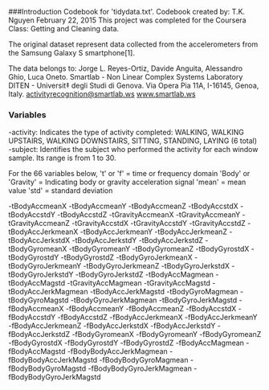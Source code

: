 ###Introduction
Codebook for 'tidydata.txt'.
Codebook created by:
T.K. Nguyen
February 22, 2015
This project was completed for the Coursera Class: Getting and Cleaning data.

The original dataset represent data collected from the accelerometers from the Samsung Galaxy S smartphone[1].

The data belongs to: 
Jorge L. Reyes-Ortiz, Davide Anguita, Alessandro Ghio, Luca Oneto.
Smartlab - Non Linear Complex Systems Laboratory
DITEN - Universit‡ degli Studi di Genova.
Via Opera Pia 11A, I-16145, Genoa, Italy.
activityrecognition@smartlab.ws
www.smartlab.ws



### Variables
-activity: Indicates the type of activity completed: WALKING, WALKING UPSTAIRS, WALKING DOWNSTAIRS, SITTING, STANDING, LAYING (6 total)
-subject: Identifies the subject who performed the activity for each window sample. Its range is from 1 to 30. 

For the 66 variables below,
't' or 'f' = time or frequency domain
'Body' or 'Gravity' = Indicating body or gravity acceleration signal
'mean' = mean value
'std' = standard deviation

-tBodyAccmeanX 
-tBodyAccmeanY 
-tBodyAccmeanZ 
-tBodyAccstdX 
-tBodyAccstdY 
-tBodyAccstdZ 
-tGravityAccmeanX 
-tGravityAccmeanY 
-tGravityAccmeanZ 
-tGravityAccstdX
-tGravityAccstdY 
-tGravityAccstdZ 
-tBodyAccJerkmeanX 
-tBodyAccJerkmeanY 
-tBodyAccJerkmeanZ 
-tBodyAccJerkstdX 
-tBodyAccJerkstdY 
-tBodyAccJerkstdZ 
-tBodyGyromeanX 
-tBodyGyromeanY 
-tBodyGyromeanZ 
-tBodyGyrostdX 
-tBodyGyrostdY 
-tBodyGyrostdZ 
-tBodyGyroJerkmeanX 
-tBodyGyroJerkmeanY 
-tBodyGyroJerkmeanZ 
-tBodyGyroJerkstdX 
-tBodyGyroJerkstdY 
-tBodyGyroJerkstdZ 
-tBodyAccMagmean 
-tBodyAccMagstd 
-tGravityAccMagmean 
-tGravityAccMagstd 
-tBodyAccJerkMagmean 
-tBodyAccJerkMagstd 
-tBodyGyroMagmean 
-tBodyGyroMagstd 
-tBodyGyroJerkMagmean 
-tBodyGyroJerkMagstd 
-fBodyAccmeanX
-fBodyAccmeanY 
-fBodyAccmeanZ 
-fBodyAccstdX 
-fBodyAccstdY 
-fBodyAccstdZ 
-fBodyAccJerkmeanX 
-fBodyAccJerkmeanY 
-fBodyAccJerkmeanZ 
-fBodyAccJerkstdX 
-fBodyAccJerkstdY 
-fBodyAccJerkstdZ 
-fBodyGyromeanX 
-fBodyGyromeanY 
-fBodyGyromeanZ 
-fBodyGyrostdX 
-fBodyGyrostdY 
-fBodyGyrostdZ 
-fBodyAccMagmean 
-fBodyAccMagstd 
-fBodyBodyAccJerkMagmean 
-fBodyBodyAccJerkMagstd 
-fBodyBodyGyroMagmean 
-fBodyBodyGyroMagstd 
-fBodyBodyGyroJerkMagmean 
-fBodyBodyGyroJerkMagstd
